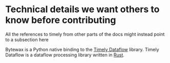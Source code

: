 # Technical details we want others to know before contributing

All the references to timely from other parts of the docs might instead point to a subsection here

Bytewax is a Python native binding to the [Timely Dataflow](https://github.com/TimelyDataflow/timely-dataflow) library. Timely Dataflow is a dataflow processing library written in [Rust](https://www.rust-lang.org/).
